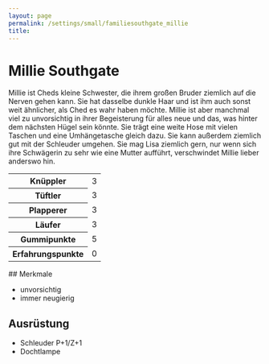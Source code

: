 ```yaml
---
layout: page
permalink: /settings/small/familiesouthgate_millie
title: 
---
```


# Millie Southgate

Millie ist Cheds kleine Schwester, die ihrem großen Bruder ziemlich auf die Nerven gehen kann. Sie hat dasselbe dunkle Haar und ist ihm auch sonst weit ähnlicher, als Ched es wahr haben möchte. Millie ist aber manchmal viel zu unvorsichtig in ihrer Begeisterung für alles neue und das, was hinter dem nächsten Hügel sein könnte. Sie trägt eine weite Hose mit vielen Taschen und eine Umhängetasche gleich dazu. Sie kann außerdem ziemlich gut mit der Schleuder umgehen. Sie mag Lisa ziemlich gern, nur wenn sich ihre Schwägerin zu sehr wie eine Mutter aufführt, verschwindet Millie lieber anderswo hin.

<table>
<tbody>
<tr><th>Knüppler</th><td>3</td></tr>
<tr><th>Tüftler</th><td>3</td></tr>
<tr><th>Plapperer</th><td>3</td></tr>
<tr><th>Läufer</th><td>3</td></tr>
<tr><th>Gummipunkte</th><td>5</td></tr>
<tr><th>Erfahrungspunkte</th><td>0</td></tr>
</tbody>
</table>
## Merkmale

- unvorsichtig
- immer neugierig

## Ausrüstung

- Schleuder P+1/Z+1
- Dochtlampe

